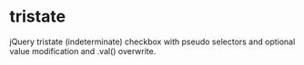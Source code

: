 tristate
========

jQuery tristate (indeterminate) checkbox with pseudo selectors and optional value modification and .val() overwrite.
